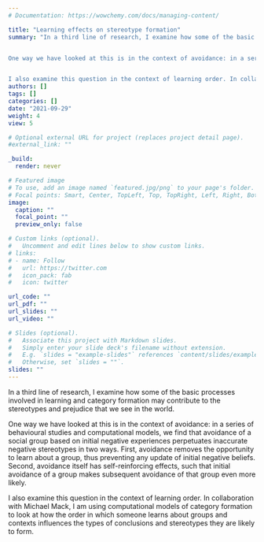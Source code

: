 ```yaml
---
# Documentation: https://wowchemy.com/docs/managing-content/

title: "Learning effects on stereotype formation"
summary: "In a third line of research, I examine how some of the basic processes involved in learning and category formation may contribute to the stereotypes and prejudice that we see in the world.


One way we have looked at this is in the context of avoidance: in a series of behavioural studies and computational models, we find that avoidance of a social group based on initial negative experiences perpetuates inaccurate negative stereotypes in two ways. First, avoidance removes the opportunity to learn about a group, thus preventing any update of initial negative beliefs. Second, avoidance itself has self-reinforcing effects, such that initial avoidance of a group makes subsequent avoidance of that group even more likely.


I also examine this question in the context of learning order. In collaboration with Michael Mack, I am using computational models of category formation to look at how the order in which someone learns about groups and contexts influences the types of conclusions and stereotypes they are likely to form."
authors: []
tags: []
categories: []
date: "2021-09-29"
weight: 4
view: 5

# Optional external URL for project (replaces project detail page).
#external_link: ""

_build:
  render: never

# Featured image
# To use, add an image named `featured.jpg/png` to your page's folder.
# Focal points: Smart, Center, TopLeft, Top, TopRight, Left, Right, BottomLeft, Bottom, BottomRight.
image:
  caption: ""
  focal_point: ""
  preview_only: false

# Custom links (optional).
#   Uncomment and edit lines below to show custom links.
# links:
# - name: Follow
#   url: https://twitter.com
#   icon_pack: fab
#   icon: twitter

url_code: ""
url_pdf: ""
url_slides: ""
url_video: ""

# Slides (optional).
#   Associate this project with Markdown slides.
#   Simply enter your slide deck's filename without extension.
#   E.g. `slides = "example-slides"` references `content/slides/example-slides.md`.
#   Otherwise, set `slides = ""`.
slides: ""
---
```


In a third line of research, I examine how some of the basic processes involved in learning and category formation may contribute to the stereotypes and prejudice that we see in the world.


One way we have looked at this is in the context of avoidance: in a series of behavioural studies and computational models, we find that avoidance of a social group based on initial negative experiences perpetuates inaccurate negative stereotypes in two ways. First, avoidance removes the opportunity to learn about a group, thus preventing any update of initial negative beliefs. Second, avoidance itself has self-reinforcing effects, such that initial avoidance of a group makes subsequent avoidance of that group even more likely.


I also examine this question in the context of learning order. In collaboration with Michael Mack, I am using computational models of category formation to look at how the order in which someone learns about groups and contexts influences the types of conclusions and stereotypes they are likely to form.